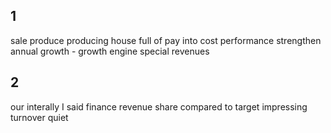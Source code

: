 ## 1
sale
produce producing
house full of
pay into
cost performance
strengthen
annual
growth - growth engine
special revenues

## 2
our
interally
I said
finance
revenue share
compared to target
impressing turnover
quiet
